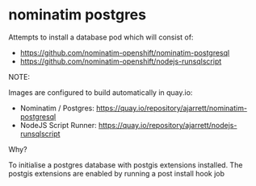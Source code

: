 # nominatim postgres

Attempts to install a database pod which will consist of:

- https://github.com/nominatim-openshift/nominatim-postgresql
- https://github.com/nominatim-openshift/nodejs-runsqlscript

NOTE:

Images are configured to build automatically in quay.io: 

- Nominatim / Postgres: https://quay.io/repository/ajarrett/nominatim-postgresql
- NodeJS Script Runner: https://quay.io/repository/ajarrett/nodejs-runsqlscript

Why?

To initialise a postgres database with postgis extensions installed.  The postgis extensions are enabled by running a post install hook job 
